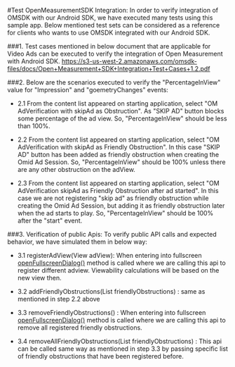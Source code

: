 #Test OpenMeasurementSDK Integration:
In order to verify integration of OMSDK with our Android SDK, we have executed many tests using this sample app. 
Below mentioned test sets can be considered as a reference for clients who wants to use OMSDK integrated with our Android SDK.

###1. Test cases mentioned in below document that are applicable for Video Ads can be executed to verify the integration of Open Measurement with Android SDK.
<https://s3-us-west-2.amazonaws.com/omsdk-files/docs/Open+Measurement+SDK+Integration+Test+Cases+1.2.pdf>

###2. Below are the scenarios executed to verify the "PercentageInView" value for "Impression" and "goemetryChanges" events:

- 2.1 From the content list appeared on starting application, select "OM AdVerification with skipAd as Obstruction". 
As "SKIP AD" button blocks some percentage of the ad view. So, "PercentageInView" should be less than 100%.

- 2.2 From the content list appeared on starting application, select "OM AdVerification with skipAd as Friendly Obstruction". 
In this case "SKIP AD" button has been added as friendly obstruction when creating the Omid Ad Session. So, "PercentageInView" should be 100% unless there are any other obstruction on the adView.

- 2.3 From the content list appeared on starting application, select "OM AdVerification skipAd as Friendly Obstruction after ad started".
In this case we are not registering "skip ad" as friendly obstruction while creating the Omid Ad Session, but adding it as friendly obstruction later when the ad starts to play.
So, "PercentageInView" should be 100% after the "start" event.

###3. Verification of public Apis: To verify public API calls and expected behavior, we have simulated them in below way:

- 3.1 registerAdView(View adView): When entering into fullscreen [openFullscreenDialog()](app/src/main/java/com/ooyala/pulseplayer/videoPlayer/VideoPlayerActivity.java) method is called where we are calling this api to register different adview.
 Viewability calculations will be based on the new view then.

- 3.2 addFriendlyObstructions(List<View> friendlyObstructions) : same as mentioned in step 2.2 above

- 3.3 removeFriendlyObstructions() : When entering into fullscreen [openFullscreenDialog()](app/src/main/java/com/ooyala/pulseplayer/videoPlayer/VideoPlayerActivity.java) method is called where we are calling this api to remove all registered friendly obstructions.

- 3.4 removeAllFriendlyObstructions(List<View> friendlyObstructions) : This api can be called same way as mentioned in step 3.3 by passing specific list of friendly obstructions that have been registered before.  